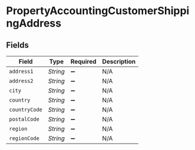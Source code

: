 # PropertyAccountingCustomerShippingAddress


## Fields

| Field              | Type               | Required           | Description        |
| ------------------ | ------------------ | ------------------ | ------------------ |
| `address1`         | *String*           | :heavy_minus_sign: | N/A                |
| `address2`         | *String*           | :heavy_minus_sign: | N/A                |
| `city`             | *String*           | :heavy_minus_sign: | N/A                |
| `country`          | *String*           | :heavy_minus_sign: | N/A                |
| `countryCode`      | *String*           | :heavy_minus_sign: | N/A                |
| `postalCode`       | *String*           | :heavy_minus_sign: | N/A                |
| `region`           | *String*           | :heavy_minus_sign: | N/A                |
| `regionCode`       | *String*           | :heavy_minus_sign: | N/A                |
